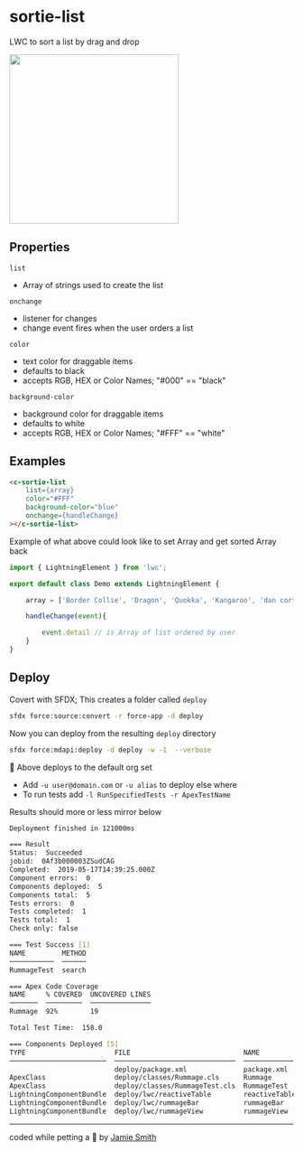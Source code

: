 # sortie-list

LWC to sort a list by drag and drop

<img src="https://i.imgur.com/7yBr3Lv.gif" width="300px"/>

## Properties

`list`

- Array of strings used to create the list

`onchange`

- listener for changes
- change event fires when the user orders a list

`color`

- text color for draggable items
- defaults to black
- accepts RGB, HEX or Color Names; "#000" == "black"

`background-color`

- background color for draggable items
- defaults to white
- accepts RGB, HEX or Color Names; "#FFF" == "white"

## Examples

```html
<c-sortie-list
    list={array}
    color="#FFF"
    background-color="blue"
    onchange={handleChange}
></c-sortie-list>
```

Example of what above could look like to set Array and get sorted Array back 

```js
import { LightningElement } from 'lwc';

export default class Demo extends LightningElement {

    array = ['Border Collie', 'Dragon', 'Quokka', 'Kangaroo', 'dan cortese']

    handleChange(event){

        event.detail // is Array of list ordered by user
    }
}
```

## Deploy

Covert with SFDX; This creates a folder called `deploy`

```bash
sfdx force:source:convert -r force-app -d deploy
```

Now you can deploy from the resulting `deploy` directory

```bash
sfdx force:mdapi:deploy -d deploy -w -1  --verbose 
```

📌  Above deploys to the default org set

- Add `-u user@domain.com` or `-u alias` to deploy else where
- To run tests add `-l RunSpecifiedTests -r ApexTestName`

Results should more or less mirror below

```bash
Deployment finished in 121000ms

=== Result
Status:  Succeeded
jobid:  0Af3b000003ZSudCAG
Completed:  2019-05-17T14:39:25.000Z
Component errors:  0
Components deployed:  5
Components total:  5
Tests errors:  0
Tests completed:  1
Tests total:  1
Check only: false

=== Test Success [1]
NAME         METHOD
───────────  ──────
RummageTest  search

=== Apex Code Coverage
NAME     % COVERED  UNCOVERED LINES
───────  ─────────  ───────────────
Rummage  92%        19

Total Test Time:  158.0

=== Components Deployed [5]
TYPE                      FILE                            NAME           ID
────────────────────────  ──────────────────────────────  ─────────────  ──────────────────
                          deploy/package.xml              package.xml
ApexClass                 deploy/classes/Rummage.cls      Rummage        01p3b000000JeCWAA0
ApexClass                 deploy/classes/RummageTest.cls  RummageTest    01p3b000000JeCXAA0
LightningComponentBundle  deploy/lwc/reactiveTable        reactiveTable  0Rb3b0000004C9NCAU
LightningComponentBundle  deploy/lwc/rummageBar           rummageBar     0Rb3b0000004C9OCAU
LightningComponentBundle  deploy/lwc/rummageView          rummageView    0Rb3b0000004C9PCAU
```

---

coded while petting a 🐶 by [Jamie Smith](https://jsmith.dev)